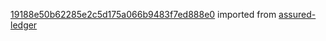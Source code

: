 [19188e50b62285e2c5d175a066b9483f7ed888e0](https://github.com/insolar/assured-ledger/commit/19188e50b62285e2c5d175a066b9483f7ed888e0) imported from [assured-ledger](https://github.com/insolar/assured-ledger)

